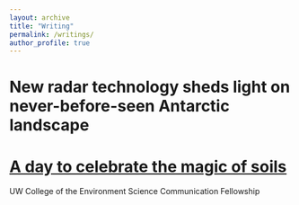 ```yaml
---
layout: archive
title: "Writing"
permalink: /writings/
author_profile: true
---
```


New radar technology sheds light on never-before-seen Antarctic landscape
======

[A day to celebrate the magic of soils](https://environment.uw.edu/news/2019/12/a-day-to-celebrate-the-magic-of-soils/)
======
UW College of the Environment Science Communication Fellowship

